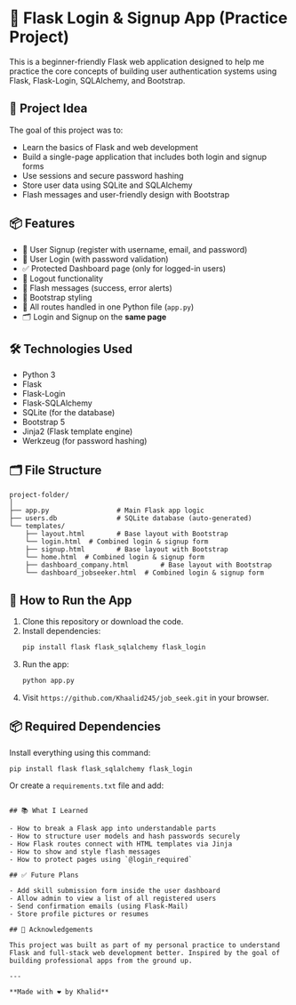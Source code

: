 # 🔐 Flask Login & Signup App (Practice Project)

This is a beginner-friendly Flask web application designed to help me practice the core concepts of building user authentication systems using Flask, Flask-Login, SQLAlchemy, and Bootstrap.

## 🧠 Project Idea

The goal of this project was to:
- Learn the basics of Flask and web development
- Build a single-page application that includes both login and signup forms
- Use sessions and secure password hashing
- Store user data using SQLite and SQLAlchemy
- Flash messages and user-friendly design with Bootstrap

## 📦 Features

- 🔑 User Signup (register with username, email, and password)
- 🔐 User Login (with password validation)
- ✅ Protected Dashboard page (only for logged-in users)
- 🚪 Logout functionality
- 🧠 Flash messages (success, error alerts)
- 🎨 Bootstrap styling
- 📄 All routes handled in one Python file (`app.py`)
- 🗂️ Login and Signup on the **same page**

## 🛠️ Technologies Used

- Python 3
- Flask
- Flask-Login
- Flask-SQLAlchemy
- SQLite (for the database)
- Bootstrap 5
- Jinja2 (Flask template engine)
- Werkzeug (for password hashing)

## 🗂️ File Structure

```
project-folder/
│
├── app.py                 # Main Flask app logic
├── users.db               # SQLite database (auto-generated)
└── templates/
    ├── layout.html        # Base layout with Bootstrap
    └── login.html  # Combined login & signup form
    ├── signup.html        # Base layout with Bootstrap
    └── home.html  # Combined login & signup form
    ├── dashboard_company.html        # Base layout with Bootstrap
    └── dashboard_jobseeker.html  # Combined login & signup form
```

## 🚀 How to Run the App

1. Clone this repository or download the code.
2. Install dependencies:
   ```bash
   pip install flask flask_sqlalchemy flask_login
   ```
3. Run the app:
   ```bash
   python app.py
   ```
4. Visit `https://github.com/Khaalid245/job_seek.git` in your browser.

## 📦 Required Dependencies

Install everything using this command:

```bash
pip install flask flask_sqlalchemy flask_login
```

Or create a `requirements.txt` file and add:

```

## 📚 What I Learned

- How to break a Flask app into understandable parts
- How to structure user models and hash passwords securely
- How Flask routes connect with HTML templates via Jinja
- How to show and style flash messages
- How to protect pages using `@login_required`

## ✅ Future Plans

- Add skill submission form inside the user dashboard
- Allow admin to view a list of all registered users
- Send confirmation emails (using Flask-Mail)
- Store profile pictures or resumes

## 🙌 Acknowledgements

This project was built as part of my personal practice to understand Flask and full-stack web development better. Inspired by the goal of building professional apps from the ground up.

---

**Made with ❤️ by Khalid**
